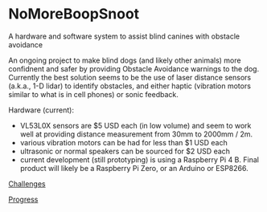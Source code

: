 # NoMoreBoopSnoot

A hardware and software system to assist blind canines with obstacle avoidance

An ongoing project to make blind dogs (and likely other animals) more confidnent and safer by providing Obstacle Avoidance warnings to the dog.  Currently the best solution seems to be the use of laser distance sensors (a.k.a., 1-D lidar) to identify obstacles, and either haptic (vibration motors similar to what is in cell phones) or sonic feedback.

Hardware (current):
* VL53L0X sensors are $5 USD each (in low volume) and seem to work well at providing distance measurement from 30mm to 2000mm / 2m.
* various vibration motors can be had for less than $1 USD each
* ultrasonic or normal speakers can be sourced for $2 USD each
* current development (still prototyping) is using a Raspberry Pi 4 B.  Final product will likely be a Raspberry Pi Zero, or an Arduino or ESP8266.

[Challenges](Challenges/Challenges.md)

[Progress](Progress/Progress.md)

